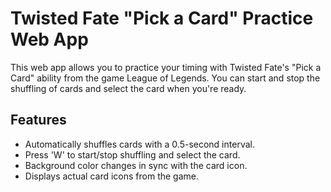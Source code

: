 # Twisted Fate "Pick a Card" Practice Web App

This web app allows you to practice your timing with Twisted Fate's "Pick a Card" ability from the game League of Legends. You can start and stop the shuffling of cards and select the card when you're ready.

## Features

- Automatically shuffles cards with a 0.5-second interval.
- Press 'W' to start/stop shuffling and select the card.
- Background color changes in sync with the card icon.
- Displays actual card icons from the game.
